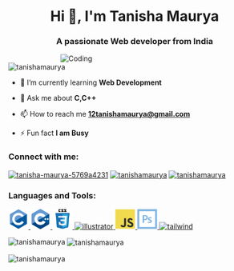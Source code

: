 <h1 align="center">Hi 👋, I'm Tanisha Maurya</h1>
<h3 align="center">A passionate Web developer from India</h3>
<img align="right" alt="Coding" width="400" src="https://media.tenor.com/S59bPkT0pqcAAAAC/programming.gif"> 
<p align="left"> <img src="https://komarev.com/ghpvc/?username=tanishamaurya&label=Profile%20views&color=0e75b6&style=flat" alt="tanishamaurya" /> </p>

- 🌱 I’m currently learning **Web Development**

- 💬 Ask me about **C,C++**

- 📫 How to reach me **12tanishamaurya@gmail.com**

- ⚡ Fun fact **I am Busy**

<h3 align="left">Connect with me:</h3>
<p align="left">
<a href="https://linkedin.com/in/tanisha-maurya-5769a4231" target="blank"><img align="center" src="https://raw.githubusercontent.com/rahuldkjain/github-profile-readme-generator/master/src/images/icons/Social/linked-in-alt.svg" alt="tanisha-maurya-5769a4231" height="30" width="40" /></a>
<a href="https://www.hackerrank.com/tanishamaurya" target="blank"><img align="center" src="https://raw.githubusercontent.com/rahuldkjain/github-profile-readme-generator/master/src/images/icons/Social/hackerrank.svg" alt="tanishamaurya" height="30" width="40" /></a>
<a href="https://www.leetcode.com/tanishamaurya" target="blank"><img align="center" src="https://raw.githubusercontent.com/rahuldkjain/github-profile-readme-generator/master/src/images/icons/Social/leet-code.svg" alt="tanishamaurya" height="30" width="40" /></a>
</p>

<h3 align="left">Languages and Tools:</h3>
<p align="left"> <a href="https://www.cprogramming.com/" target="_blank" rel="noreferrer"> <img src="https://raw.githubusercontent.com/devicons/devicon/master/icons/c/c-original.svg" alt="c" width="40" height="40"/> </a> <a href="https://www.w3schools.com/cpp/" target="_blank" rel="noreferrer"> <img src="https://raw.githubusercontent.com/devicons/devicon/master/icons/cplusplus/cplusplus-original.svg" alt="cplusplus" width="40" height="40"/> </a> <a href="https://www.w3schools.com/css/" target="_blank" rel="noreferrer"> <img src="https://raw.githubusercontent.com/devicons/devicon/master/icons/css3/css3-original-wordmark.svg" alt="css3" width="40" height="40"/> </a> <a href="https://www.adobe.com/in/products/illustrator.html" target="_blank" rel="noreferrer"> <img src="https://www.vectorlogo.zone/logos/adobe_illustrator/adobe_illustrator-icon.svg" alt="illustrator" width="40" height="40"/> </a> <a href="https://developer.mozilla.org/en-US/docs/Web/JavaScript" target="_blank" rel="noreferrer"> <img src="https://raw.githubusercontent.com/devicons/devicon/master/icons/javascript/javascript-original.svg" alt="javascript" width="40" height="40"/> </a> <a href="https://www.photoshop.com/en" target="_blank" rel="noreferrer"> <img src="https://raw.githubusercontent.com/devicons/devicon/master/icons/photoshop/photoshop-line.svg" alt="photoshop" width="40" height="40"/> </a> <a href="https://tailwindcss.com/" target="_blank" rel="noreferrer"> <img src="https://www.vectorlogo.zone/logos/tailwindcss/tailwindcss-icon.svg" alt="tailwind" width="40" height="40"/> </a> </p>

<p><img align="left" src="https://github-readme-stats.vercel.app/api/top-langs?username=tanishamaurya&show_icons=true&locale=en&layout=compact" alt="tanishamaurya" /></p>

<p>&nbsp;<img align="center" src="https://github-readme-stats.vercel.app/api?username=tanishamaurya&show_icons=true&locale=en" alt="tanishamaurya" /></p>

<p><img align="center" src="https://github-readme-streak-stats.herokuapp.com/?user=tanishamaurya&" alt="tanishamaurya" /></p>
